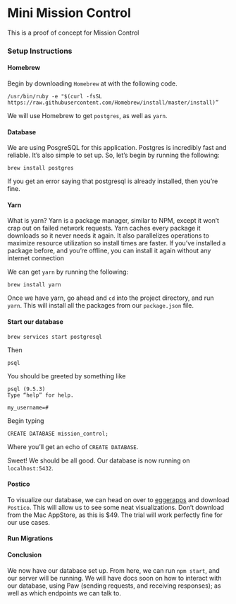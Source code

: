 # Mini Mission Control

This is a proof of concept for Mission Control

### Setup Instructions

#### Homebrew
Begin by downloading `Homebrew` at with the following code.

```
/usr/bin/ruby -e "$(curl -fsSL https://raw.githubusercontent.com/Homebrew/install/master/install)”
```

 We will use Homebrew to get `postgres`, as well as `yarn`.

#### Database
We are using PosgreSQL for this application. Postgres is incredibly fast and reliable. It’s also simple to set up. So, let’s begin by running the following:

```
brew install postgres
```

If you get an error saying that postgresql is already installed, then you’re fine.

#### Yarn
What is yarn? Yarn is a package manager, similar to NPM, except it won’t crap out on failed network requests. Yarn caches every package it downloads so it never needs it again. It also parallelizes operations to maximize resource utilization so install times are faster. If you’ve installed a package before, and you’re offline, you can install it again without any internet connection

We can get `yarn` by running the following:

```
brew install yarn
```

Once we have yarn, go ahead and `cd` into the project directory, and run `yarn`. This will install all the packages from our `package.json` file.

#### Start our database
```
brew services start postgresql
```

Then

```
psql
```

You should be greeted by something like

```
psql (9.5.3)
Type “help” for help.

my_username=#
```

Begin typing

```
CREATE DATABASE mission_control;
```

Where you’ll get an echo of `CREATE DATABASE`.

Sweet! We should be all good. Our database is now running on `localhost:5432`.

#### Postico
To visualize our database, we can head on over to [eggerapps](https://eggerapps.at/postico/) and download `Postico`. This will allow us to see some neat visualizations. Don’t download from the Mac AppStore, as this is $49. The trial will work perfectly fine for our use cases.

#### Run Migrations

#### Conclusion
We now have our database set up. From here, we can run `npm start`, and our server will be running. We will have docs soon on how to interact with our database, using Paw (sending requests, and receiving responses); as well as which endpoints we can talk to.
